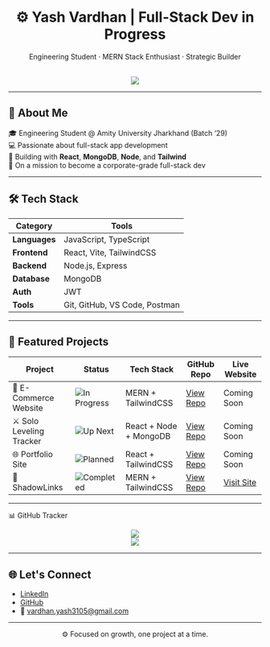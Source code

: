 <h1 align="center">⚙️ Yash Vardhan | Full-Stack Dev in Progress</h1>

<p align="center">
  Engineering Student · MERN Stack Enthusiast · Strategic Builder
</p>

<br/>

<div align="center">
  <img src="https://skillicons.dev/icons?i=react,nodejs,express,mongodb,js,ts,tailwind,vite,git,github,vscode&perline=6" />
</div>

---

## 🧠 About Me

🎓 Engineering Student @ Amity University Jharkhand (Batch ‘29)  
💻 Passionate about full-stack app development  
🧠 Building with **React**, **MongoDB**, **Node**, and **Tailwind**  
🎯 On a mission to become a corporate-grade full-stack dev

---

## 🛠️ Tech Stack

| Category     | Tools |
| ------------ | ----- |
| **Languages** | JavaScript, TypeScript |
| **Frontend**  | React, Vite, TailwindCSS |
| **Backend**   | Node.js, Express |
| **Database**  | MongoDB |
| **Auth**      | JWT |
| **Tools**     | Git, GitHub, VS Code, Postman |

---

## 🚀 Featured Projects

| Project                  | Status                                                                 | Tech Stack                   | GitHub Repo                                                                 | Live Website |
|--------------------------|------------------------------------------------------------------------|------------------------------|------------------------------------------------------------------------------|--------------|
| 🛒 E-Commerce Website     | ![In Progress](https://img.shields.io/badge/Status-In_Progress-orange) | MERN + TailwindCSS           | [View Repo](https://github.com/Yash-pluto/E-Commerce-Website)              | Coming Soon  |
| ⚔️ Solo Leveling Tracker | ![Up Next](https://img.shields.io/badge/Status-Up_Next-blue)           | React + Node + MongoDB       | [View Repo](https://github.com/Yash-pluto/SoloLevelingTracker)             | Coming Soon  |
| 🌐 Portfolio Site         | ![Planned](https://img.shields.io/badge/Status-Planned-lightgrey)     | React + TailwindCSS          | [View Repo](https://github.com/Yash-pluto/Portfolio)                        | Coming Soon  |
| 🔗 ShadowLinks            | ![Completed](https://img.shields.io/badge/Status-Completed-brightgreen) | MERN + TailwindCSS           | [View Repo](https://github.com/Yash-pluto/shadowlinks)                      | [Visit Site](https://shadowlinks.vercel.app) |



---

📊 GitHub Tracker
<div align="center"> 
<img src="https://streak-stats.demolab.com?user=yashvardhan3105&theme=transparent&hide_border=true&short_numbers=true)](https://git.io/streak-stats"/>
<br/> 
<img src="https://img.shields.io/badge/⭐%20Starred%20Repos-7-FFD700?style=for-the-badge&labelColor=111827&color=FFD700" /> </div>

---

## 🌐 Let's Connect

- [LinkedIn](https://www.linkedin.com/in/vardhan-yash3105/)
- [GitHub](https://github.com/Yash-pluto)
- 📧 vardhan.yash3105@gmail.com

---

<p align="center">
  ⚙️ Focused on growth, one project at a time.
</p>


